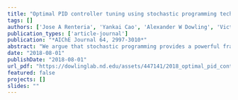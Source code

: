 ```yaml
---
title: "Optimal PID controller tuning using stochastic programming techniques"
tags: []
authors: ['Jose A Renteria', 'Yankai Cao', 'Alexander W Dowling', 'Victor M Zavala']
publication_types: ['article-journal']
publication: "*AIChE Journal 64, 2997-3010*"
abstract: "We argue that stochastic programming provides a powerful framework to tune and analyze the performance limits of controllers. In particular, stochastic programming formulations can be used to identify controller settings that remain robust across diverse scenarios (disturbances, set-points, and modeling errors) observed in real-time operations. We also discuss how to use historical data and sampling techniques to construct operational scenarios and inference analysis techniques to provide statistical guarantees on limiting controller performance. Under the proposed framework, it is also possible to use risk metrics to handle extreme (rare) events and stochastic dominance concepts to conduct systematic benchmarking studies. We provide numerical studies to illustrate the concepts and to demonstrate that modern modeling and local/global optimization tools can tackle large-scale applications. The proposed work also opens the door to data-based controller tuning strategies that can be implemented in real-time operations. © 2017 American Institute of Chemical Engineers AIChE J, 64: 2997–3010, 2018"
date: "2018-08-01"
publishDate: "2018-08-01"
url_pdf: "https://dowlinglab.nd.edu/assets/447141/2018_optimal_pid_controller_tuning_using_stochastic_programming_techniques.pdf"
featured: false
projects: []
slides: ""
---
```

